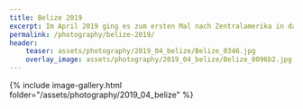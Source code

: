 ```yaml
---
title: Belize 2019
excerpt: Im April 2019 ging es zum ersten Mal nach Zentralamerika in das kleine, recht unbekannte Belize. Trotz seiner Größe bietet es alles, was man sich vorstellt und wünschen kann.
permalink: /photography/belize-2019/
header:
    teaser: assets/photography/2019_04_belize/Belize_0346.jpg
    overlay_image: assets/photography/2019_04_belize/Belize_0096b2.jpg
---
```


{% include image-gallery.html folder="/assets/photography/2019_04_belize" %}